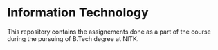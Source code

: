# Information Technology
This repository contains the assignements done as a part of the course during the pursuing of B.Tech degree at NITK.
